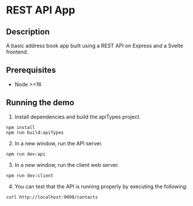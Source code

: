 # REST API App

## Description

A basic address book app built using a REST API on Express and a Svelte frontend.

## Prerequisites

- Node >=16

## Running the demo

1. Install dependencies and build the apiTypes project.

```console
npm install
npm run build:apiTypes
```

2. In a new window, run the API server.

```console
npm run dev:api
```

3. In a new window, run the client web server.

```console
npm run dev:client
```

4. You can test that the API is running properly by executing the following:

```console
curl http://localhost:9090/contacts
```
